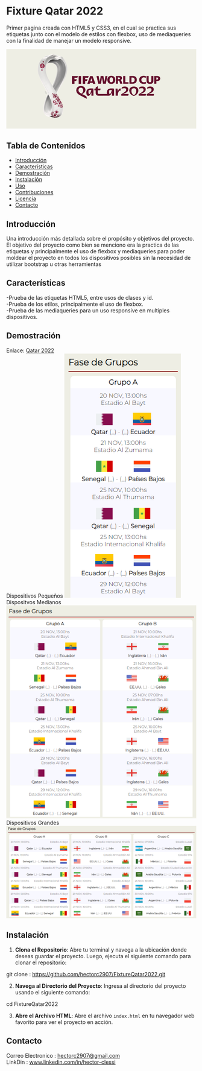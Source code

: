 # Fixture Qatar 2022

Primer pagina creada con HTML5 y CSS3, en el cual se practica sus etiquetas junto con el modelo de estilos con flexbox, uso de mediaqueries con la finalidad de manejar un modelo responsive.

![](https://github.com/hectorc2907/FixtureQatar2022/blob/lastDetails/img/logoReadme.PNG)

## Tabla de Contenidos

- [Introducción](#introducción)
- [Características](#características)
- [Demostración](#demostración)
- [Instalación](#instalación)
- [Uso](#uso)
- [Contribuciones](#contribuciones)
- [Licencia](#licencia)
- [Contacto](#contacto)

## Introducción

Una introducción más detallada sobre el propósito y objetivos del proyecto.
El objetivo del proyecto como bien se menciono era la practica de las etiquetas y principalmente el uso de flexbox y mediaqueries para poder moldear el proyecto en todos los dispositivos posibles sin la necesidad de utilizar bootstrap u otras herramientas

## Características

-Prueba de las etiquetas HTML5, entre usos de clases y id.  
-Prueba de los etilos, principalmente el uso de flexbox.  
-Prueba de las mediaqueries para un uso responsive en multiples dispositivos.  

## Demostración

Enlace:
[Qatar 2022](https://fixture2022hac.netlify.app/)  
Dispositivos Pequeños
![Dispositivos Pequeños](https://github.com/hectorc2907/FixtureQatar2022/blob/lastDetails/img/capturas/Small.PNG)  
Dispositvos Medianos
![Dispositivos Medianos](https://github.com/hectorc2907/FixtureQatar2022/blob/lastDetails/img/capturas/Medium.PNG)
Dispositivos Grandes  
![Dispositivos Grandes](https://github.com/hectorc2907/FixtureQatar2022/blob/lastDetails/img/capturas/Large.PNG)  

## Instalación

1. **Clona el Repositorio**: Abre tu terminal y navega a la ubicación donde deseas guardar el proyecto. Luego, ejecuta el siguiente comando para clonar el repositorio:
    
git clone : https://github.com/hectorc2907/FixtureQatar2022.git
    
2. **Navega al Directorio del Proyecto**: Ingresa al directorio del proyecto usando el siguiente comando:
    
cd FixtureQatar2022
    
3. **Abre el Archivo HTML**: Abre el archivo `index.html` en tu navegador web favorito para ver el proyecto en acción.

## Contacto

Correo Electronico : hectorc2907@gmail.com    
LinkDin : www.linkedin.com/in/hector-clessi